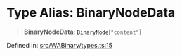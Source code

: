 # Type Alias: BinaryNodeData

> **BinaryNodeData**: [`BinaryNode`](BinaryNode.md)\[`"content"`\]

Defined in: [src/WABinary/types.ts:15](https://github.com/Fokusdotid/bail/blob/99acc683da8779d62a0509bb4108fdb35cb2b061/src/WABinary/types.ts#L15)
